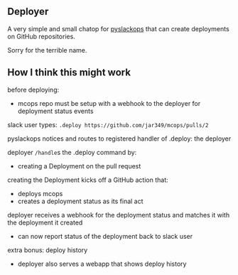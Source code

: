 Deployer
---
A very simple and small chatop for [pyslackops](https://github.com/jar349/pyslackops)
that can create deployments on GitHub repositories.

Sorry for the terrible name.

How I think this might work
---
before deploying:
 - mcops repo must be setup with a webhook to the deployer for deployment status events

slack user types: `.deploy https://github.com/jar349/mcops/pulls/2` 

pyslackops notices and routes to registered handler of .deploy: the deployer

deployer `/handle`s the .deploy command by:
 - creating a Deployment on the pull request

creating the Deployment kicks off a GitHub action that:
 - deploys mcops
 - creates a deployment status as its final act

deployer receives a webhook for the deployment status and matches it with the deployment it created
 - can now report status of the deployment back to slack user

 extra bonus: deploy history
 - deployer also serves a webapp that shows deploy history
